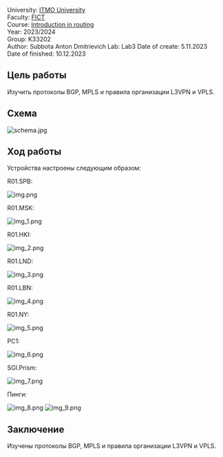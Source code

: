 University: [ITMO University](https://itmo.ru/ru/)  
Faculty: [FICT](https://fict.itmo.ru)  
Course: [Introduction in routing](https://github.com/itmo-ict-faculty/introduction-in-routing)  
Year: 2023/2024  
Group: K33202  
Author: Subbota Anton Dmitrievich 
Lab: Lab3
Date of create: 5.11.2023  
Date of finished: 10.12.2023  

## Цель работы

Изучить протоколы BGP, MPLS и правила организации L3VPN и VPLS.

## Схема
![schema.jpg](schema.png)

## Ход работы
Устройства настроены следующим образом:

R01.SPB:

![img.png](img.png)

R01.MSK:

![img_1.png](img_1.png)

R01.HKI:

![img_2.png](img_2.png)

R01.LND:

![img_3.png](img_3.png)

R01.LBN:

![img_4.png](img_4.png)

R01.NY:

![img_5.png](img_5.png)

PC1:

![img_6.png](img_6.png)

SGI.Prism:

![img_7.png](img_7.png)

Пинги: 

![img_8.png](img_8.png)
![img_9.png](img_9.png)


## Заключение

Изучены протоколы BGP, MPLS и правила организации L3VPN и VPLS.



